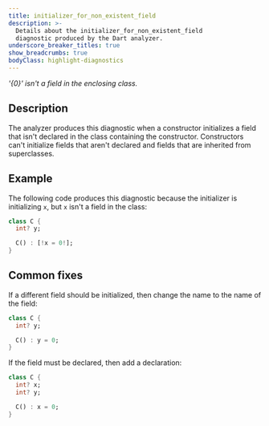 ```yaml
---
title: initializer_for_non_existent_field
description: >-
  Details about the initializer_for_non_existent_field
  diagnostic produced by the Dart analyzer.
underscore_breaker_titles: true
show_breadcrumbs: true
bodyClass: highlight-diagnostics
---
```


_'{0}' isn't a field in the enclosing class._

## Description

The analyzer produces this diagnostic when a constructor initializes a
field that isn't declared in the class containing the constructor.
Constructors can't initialize fields that aren't declared and fields that
are inherited from superclasses.

## Example

The following code produces this diagnostic because the initializer is
initializing `x`, but `x` isn't a field in the class:

```dart
class C {
  int? y;

  C() : [!x = 0!];
}
```

## Common fixes

If a different field should be initialized, then change the name to the
name of the field:

```dart
class C {
  int? y;

  C() : y = 0;
}
```

If the field must be declared, then add a declaration:

```dart
class C {
  int? x;
  int? y;

  C() : x = 0;
}
```
